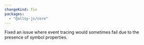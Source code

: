 ```yaml
---
changeKind: fix
packages:
  - "@alloy-js/core"
---
```


Fixed an issue where event tracing would sometimes fail due to the presence of symbol properties.